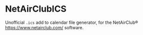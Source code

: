 # NetAirClubICS
 
Unofficial `.ics` add to calendar file generator, for the NetAirClub® https://www.netairclub.com/ software.
